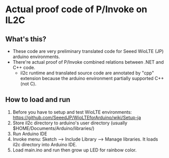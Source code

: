 # Actual proof code of P/Invoke on IL2C

## What's this?

* These code are very preliminary translated code for Seeed WioLTE (JP) arduino environments.
* There're actual proof of P/Invoke combined relations between .NET and C++ code.
  * il2c runtime and translated source code are annotated by "cpp" extension because the arduino environment partially supported C++ (not C).

## How to load and run

1. Before you have to setup and test WioLTE environments: https://github.com/SeeedJP/WioLTEforArduino/wiki/Setup-ja
2. Store il2c directory to arduino's user directory (usually $HOME/Documents/Arduino/libraries/)
3. Run Arduino IDE
4. Invoke menu: Sketch --> Include Library --> Manage libraries. It loads il2c directory into Arduino IDE.
5. Load main.ino and run then grow up LED for rainbow color.
